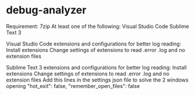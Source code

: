 # debug-analyzer

Requirement:
  7zip
  At least one of the following:
    Visual Studio Code
    Sublime Text 3

Visual Studio Code extensions and configurations for better log reading:
  Install extensions
  Change settings of extensions to read .error .log and no extension files
  
Sublime Text 3 extensions and configurations for better log reading:
  Install extensions
  Change settings of extensions to read .error .log and no extension files
  Add this lines in the settings json file to solve the 2 windows opening
    "hot_exit": false,
    "remember_open_files": false